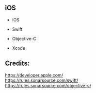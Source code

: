 iOS
---

- iOS

- Swift

- Objective-C

- Xcode

Credits:
--------
https://developer.apple.com/  
https://rules.sonarsource.com/swift/  
https://rules.sonarsource.com/objective-c/
